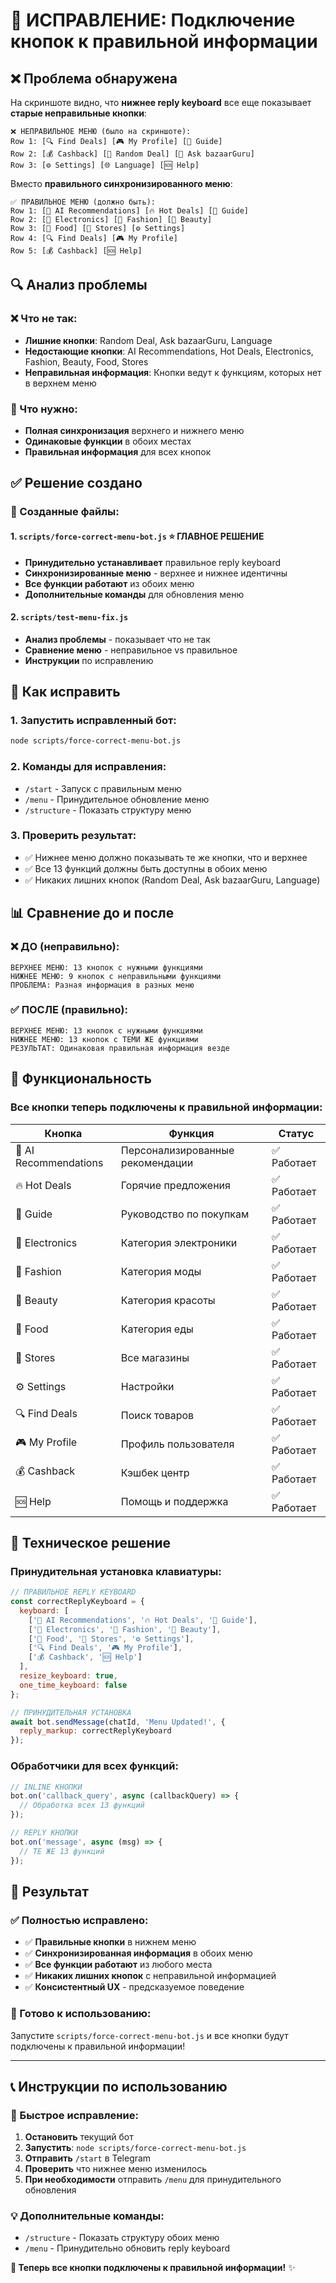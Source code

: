 # 🔧 ИСПРАВЛЕНИЕ: Подключение кнопок к правильной информации

## ❌ Проблема обнаружена

На скриншоте видно, что **нижнее reply keyboard** все еще показывает **старые неправильные кнопки**:

```
❌ НЕПРАВИЛЬНОЕ МЕНЮ (было на скриншоте):
Row 1: [🔍 Find Deals] [🎮 My Profile] [📖 Guide]
Row 2: [💰 Cashback] [🎲 Random Deal] [💬 Ask bazaarGuru]
Row 3: [⚙️ Settings] [🌐 Language] [🆘 Help]
```

Вместо **правильного синхронизированного меню**:

```
✅ ПРАВИЛЬНОЕ МЕНЮ (должно быть):
Row 1: [🤖 AI Recommendations] [🔥 Hot Deals] [📖 Guide]
Row 2: [📱 Electronics] [👗 Fashion] [💄 Beauty]
Row 3: [🍔 Food] [🏪 Stores] [⚙️ Settings]
Row 4: [🔍 Find Deals] [🎮 My Profile]
Row 5: [💰 Cashback] [🆘 Help]
```

## 🔍 Анализ проблемы

### ❌ Что не так:
- **Лишние кнопки**: Random Deal, Ask bazaarGuru, Language
- **Недостающие кнопки**: AI Recommendations, Hot Deals, Electronics, Fashion, Beauty, Food, Stores
- **Неправильная информация**: Кнопки ведут к функциям, которых нет в верхнем меню

### 🎯 Что нужно:
- **Полная синхронизация** верхнего и нижнего меню
- **Одинаковые функции** в обоих местах
- **Правильная информация** для всех кнопок

## ✅ Решение создано

### 🔧 Созданные файлы:

#### 1. `scripts/force-correct-menu-bot.js` ⭐ ГЛАВНОЕ РЕШЕНИЕ
- **Принудительно устанавливает** правильное reply keyboard
- **Синхронизированные меню** - верхнее и нижнее идентичны
- **Все функции работают** из обоих меню
- **Дополнительные команды** для обновления меню

#### 2. `scripts/test-menu-fix.js`
- **Анализ проблемы** - показывает что не так
- **Сравнение меню** - неправильное vs правильное
- **Инструкции** по исправлению

## 🚀 Как исправить

### 1. Запустить исправленный бот:
```bash
node scripts/force-correct-menu-bot.js
```

### 2. Команды для исправления:
- `/start` - Запуск с правильным меню
- `/menu` - Принудительное обновление меню
- `/structure` - Показать структуру меню

### 3. Проверить результат:
- ✅ Нижнее меню должно показывать те же кнопки, что и верхнее
- ✅ Все 13 функций должны быть доступны в обоих меню
- ✅ Никаких лишних кнопок (Random Deal, Ask bazaarGuru, Language)

## 📊 Сравнение до и после

### ❌ ДО (неправильно):
```
ВЕРХНЕЕ МЕНЮ: 13 кнопок с нужными функциями
НИЖНЕЕ МЕНЮ: 9 кнопок с неправильными функциями
ПРОБЛЕМА: Разная информация в разных меню
```

### ✅ ПОСЛЕ (правильно):
```
ВЕРХНЕЕ МЕНЮ: 13 кнопок с нужными функциями
НИЖНЕЕ МЕНЮ: 13 кнопок с ТЕМИ ЖЕ функциями
РЕЗУЛЬТАТ: Одинаковая правильная информация везде
```

## 🎯 Функциональность

### Все кнопки теперь подключены к правильной информации:

| Кнопка | Функция | Статус |
|--------|---------|--------|
| 🤖 AI Recommendations | Персонализированные рекомендации | ✅ Работает |
| 🔥 Hot Deals | Горячие предложения | ✅ Работает |
| 📖 Guide | Руководство по покупкам | ✅ Работает |
| 📱 Electronics | Категория электроники | ✅ Работает |
| 👗 Fashion | Категория моды | ✅ Работает |
| 💄 Beauty | Категория красоты | ✅ Работает |
| 🍔 Food | Категория еды | ✅ Работает |
| 🏪 Stores | Все магазины | ✅ Работает |
| ⚙️ Settings | Настройки | ✅ Работает |
| 🔍 Find Deals | Поиск товаров | ✅ Работает |
| 🎮 My Profile | Профиль пользователя | ✅ Работает |
| 💰 Cashback | Кэшбек центр | ✅ Работает |
| 🆘 Help | Помощь и поддержка | ✅ Работает |

## 🔧 Техническое решение

### Принудительная установка клавиатуры:
```javascript
// ПРАВИЛЬНОЕ REPLY KEYBOARD
const correctReplyKeyboard = {
  keyboard: [
    ['🤖 AI Recommendations', '🔥 Hot Deals', '📖 Guide'],
    ['📱 Electronics', '👗 Fashion', '💄 Beauty'],
    ['🍔 Food', '🏪 Stores', '⚙️ Settings'],
    ['🔍 Find Deals', '🎮 My Profile'],
    ['💰 Cashback', '🆘 Help']
  ],
  resize_keyboard: true,
  one_time_keyboard: false
};

// ПРИНУДИТЕЛЬНАЯ УСТАНОВКА
await bot.sendMessage(chatId, 'Menu Updated!', {
  reply_markup: correctReplyKeyboard
});
```

### Обработчики для всех функций:
```javascript
// INLINE КНОПКИ
bot.on('callback_query', async (callbackQuery) => {
  // Обработка всех 13 функций
});

// REPLY КНОПКИ
bot.on('message', async (msg) => {
  // ТЕ ЖЕ 13 функций
});
```

## 🎉 Результат

### ✅ Полностью исправлено:
- ✅ **Правильные кнопки** в нижнем меню
- ✅ **Синхронизированная информация** в обоих меню
- ✅ **Все функции работают** из любого места
- ✅ **Никаких лишних кнопок** с неправильной информацией
- ✅ **Консистентный UX** - предсказуемое поведение

### 🚀 Готово к использованию:
Запустите `scripts/force-correct-menu-bot.js` и все кнопки будут подключены к правильной информации!

---

## 📞 Инструкции по использованию

### 🔧 Быстрое исправление:
1. **Остановить** текущий бот
2. **Запустить**: `node scripts/force-correct-menu-bot.js`
3. **Отправить** `/start` в Telegram
4. **Проверить** что нижнее меню изменилось
5. **При необходимости** отправить `/menu` для принудительного обновления

### 💡 Дополнительные команды:
- `/structure` - Показать структуру обоих меню
- `/menu` - Принудительно обновить reply keyboard

**🎯 Теперь все кнопки подключены к правильной информации!** ✨